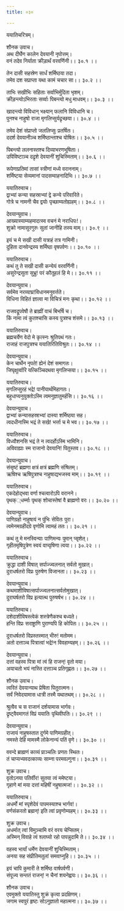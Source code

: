 ```yaml
---
title: ०३०

---
```

ययातिचरित्रम्।  
  
शौनक उवाच।  
अथ दीर्घेण कालेन देवयानी नृपोत्तम्।  
वनं तदेव निर्याता क्रीड़ार्थं वरवर्णिनी।। ३०.१ ।।  
  
तेन दासी सहस्रेण सार्धं शर्मिष्ठया तदा।  
तमेव दश सप्राप्ता यथा कामं चचार सा।। ३०.२ ।।  
  
ताभिः सखीभिः सहिताः सर्वाभिर्मुदिता भृशम्।  
क्रीड़न्त्योऽभिरताः सर्व्वाः पिबन्त्यो मधु माधवम्।। ३०.३ ।।  
  
खादन्त्यो विविधान् भक्ष्यान् फलानि विविधानि च।  
पुनश्च नाहुषो राजा मृगलिप्सुर्यद्रृच्छया।। ३०.४ ।।  
  
तमेव देशं संप्राप्तो जललिप्सुः प्रतर्षितः।  
ददर्श देवयानीञ्च शर्मिष्ठान्ताश्च योषितः।। ३०.५ ।।  
  
पिबन्त्यो ललनास्तश्च दिव्याभरणभूषिताः।  
उपिविष्टाञ्च दद्रृशे देवयानीं शुचिस्मिताम्।। ३०.६ ।।  
  
रूपेणाप्रतिमां तासां स्त्रीणां मध्ये वराननाम्।  
शर्मिष्टया सेव्यमानां पादसम्वाहनादिभिः।। ३०.७ ।।  
  
ययातिरुवाच।  
द्वाभ्यां कन्या सहस्राभ्यां द्वे कन्ये परिवारिते।  
गोत्रे च नामनी चैव द्वयोः पृच्छाम्यतोह्यहम्।। ३०.८ ।।  
  
देवयान्युवाच।  
आख्यास्याम्यहमादत्स्व वचनं मे नराधिपः!।  
शुक्रो नामासुरगुरुः सुतां जानीहि तस्य माम्।। ३०.९ ।।  
  
इयं च मे सखी दासी यत्राहं तत्र गामिनी।  
दुहिता दानवेन्द्रस्य शर्मिष्ठा वृषपर्वणः।। ३०.१० ।।  
  
ययातिरुवाच।  
कथं तु ते सखी दासी कन्येयं वरवर्णिनी।  
असुरेन्द्रसुता सुभ्रु! परं कौतूहलं हि मे।। ३०.११ ।।  
  
देवयान्युवाच।  
सर्वमेव नरव्याघ्र!विधानमनुवर्त्तते।  
विधिना विहितं ज्ञात्वा मा विचित्रं मनः कृथा।। ३०.१२ ।।  
  
राजवद्रूपवेषौ ते ब्राह्मीं वाचं बिभर्षि च।  
किं नामा त्वं कुतश्चासि कस्य पुत्रश्च शंसमे।। ३०.१३ ।।  
  
ययातिरुवाच।  
ब्रह्मचर्येण वेदो मे कृत्स्नः श्रुतिपथं गतः।  
राजाहं राजपुत्रश्च ययातिरितिविश्रुतः।। ३०.१४ ।।  
  
देवयान्युवाच।  
केन चार्थेन नृपते! ह्येनं देशं समागतः।  
जिघृक्षुर्व्वारि यत्किञ्चिदथवा मृगलिप्सया।। ३०.१५ ।।  
  
ययातिरुवाच।  
मृगलिप्सुरहं भद्रे! पानीयार्थमिहागतः।  
बहुधाप्यनुयुक्तोऽस्मि त्वमनुज्ञातुमर्हसि।। ३०.१६ ।।  
  
देवयान्युवाच।  
द्वाभ्यां कन्यासहस्राभ्यां दास्या शर्मिष्ठया सह।  
त्वदधीनास्मि भद्रं ते सखे! भर्त्ता च मे भव।। ३०.१७ ।।  
  
ययातिरुवाच।  
विध्यौशनसि भद्रं ते न त्वदर्होऽस्मि भामिनि।  
अविवाह्याः स्म राजानो देवयानि! पितुस्तव।। ३०.१८ ।।  
  
देवयान्युवाच।  
संसृष्टं ब्रह्मणा क्षत्रं क्षत्रं ब्रह्मणि संश्रितम्।  
ऋषिश्च ऋषिपुत्रश्च नाहुषाद्यभजस्व माम्।। ३०.१९ ।।  
  
ययातिरुवाच।  
एकदेहोद्भवा वर्णा श्चत्वारोऽपि वरानने।  
पृथक््धर्म्माः पृथक्‌ शोचास्तेषां वै ब्राह्मणो वरः।। ३०.२० ।।  
  
देवयान्युवाच।  
पाणिग्रहो नाहुषायं न पुंभिः सेवितः पुरा।  
त्वमेनमग्रहीदग्रे वृणोमि त्वामहं ततः।। ३०.२१ ।।  
  
कथं तु मे मनस्विन्याः पाणिमन्यः पुमान्‌ प्सृशेत्।  
गृहीतमृषिपुत्रेण स्वयं वाप्यृषिणा त्वया।। ३०.२२ ।।  
  
ययातिरुवाच।  
क्रुद्धा दाशी विषात् सर्पाज्ज्वलनात् सर्वतो मुखात्।  
दुराधर्षतरो विप्रः पुरुषेण विजानता।। ३०.२३ ।।  
  
देवयान्युवाच।  
कथमाशीविषात्सर्पाज्ज्वलनात्सर्वतोमुखात्।  
दुराघर्षतरो विप्र इत्यात्थ पुरुषर्षभ।। ३०.२४ ।।  
  
ययातिरुवाच।  
दशेदाशीविषस्त्वेकं शस्त्रेणैकश्च बध्यते।  
हन्ति विप्रः सराष्ट्राणि पुराण्यपि हि कोपितः।। ३०.२५ ।।  
  
दुराधर्षतरो विप्रस्तस्मात् भीरु! मतोमम।  
अतो दत्ताञ्च पित्रात्वां भद्रे!न विवहाम्यहम्।। ३०.२६ ।।  
  
देवयान्युवाच।  
दत्तां वहस्व पित्रा मां त्वं हि राजन्! वृतो मया।  
अयाचतो भयं नास्ति दत्ताञ्च प्रतिगृह्णतः।। ३०.२७ ।।  
  
शौनक उवाच।  
त्वरितं देवयान्याथ प्रेषिता पितुरात्मनः।  
सर्वं निवेदयामास धात्री तस्मै यथातथम्।। ३०.२८ ।।  
  
श्रुत्वैव च स राजानं दर्शयामास भार्गवः।  
द्रृष्ट्वैवमागतं विप्रं ययातिः पृथिवीपतिः।। ३०.२९ ।।  
  
देवयान्युवाच।  
राजायं नाहुषस्तात दुर्गमे पाणिमग्रहीत्।  
नमस्ते देहि मामस्मै लोकेनान्यं पतिं वृणे।। ३०.३० ।।  
  
ववन्दे ब्राह्मणं काव्यं प्राञ्चलिः प्रणतः स्थितः।  
तं चाप्यभ्यवदत्काव्यः साम्ना परमवल्गुना।। ३०.३१ ।।  
  
शुक्र उवाच।  
वृतोऽनया पतिर्वीर! सुतया त्वं ममेष्टया।  
गृहाणे मां मया दत्तां महिषीं नहुषात्मज!।। ३०.३२ ।।  
  
ययातिरुवाच।  
अधर्मो मां स्पृशेदेवं पापमस्याश्च भार्गव!।  
वर्णसंकरतो ब्रह्मन्! इति त्वां प्रवृणोम्यहम्।। ३०.३३ ।।  
  
शुक्र उवाच।  
अधर्मात् त्वां विमुञ्चामि वरं वरय चेप्सितम्।  
अस्मिन् विवाहे त्वं श्लाघ्यो रहो पापन्नुदामि ते।। ३०.३४ ।।  
  
वहस्व भार्यां धर्मेण देवयानीं शुचिस्मिताम्।  
अनया सह संप्रीतिमतुलां समवाप्नुहि।। ३०.३५ ।।  
  
इयं चापि कुमारी ते शर्मिष्ठ वार्षपर्वणी।  
संपूज्य सन्ततं राजन्! न चैनां शयनेह्वयः।। ३०.३६ ।।  
  
शौनक उवाच।  
एवमुक्तो ययातिस्तु शुक्रं कृत्वा प्रदक्षिणम्।  
जगाम स्वपुरं हृष्टः सोऽनुज्ञातो महात्मना।। ३०.३७ ।।